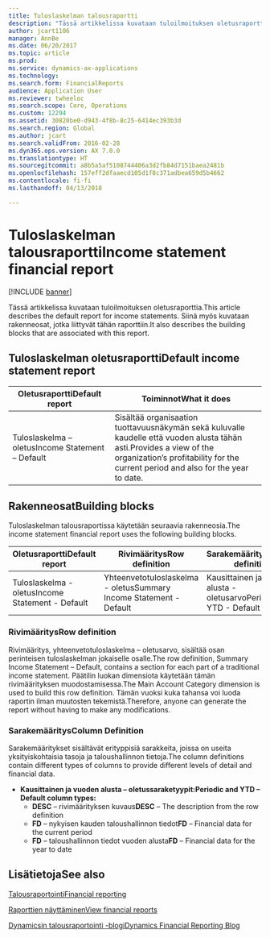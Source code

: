 ```yaml
---
title: Tuloslaskelman talousraportti
description: "Tässä artikkelissa kuvataan tuloilmoituksen oletusraporttia. Siinä myös kuvataan rakenneosat, jotka liittyvät tähän raporttiin."
author: jcart1106
manager: AnnBe
ms.date: 06/20/2017
ms.topic: article
ms.prod: 
ms.service: dynamics-ax-applications
ms.technology: 
ms.search.form: FinancialReports
audience: Application User
ms.reviewer: twheeloc
ms.search.scope: Core, Operations
ms.custom: 12294
ms.assetid: 30820be0-d943-4f8b-8c25-6414ec393b3d
ms.search.region: Global
ms.author: jcart
ms.search.validFrom: 2016-02-28
ms.dyn365.ops.version: AX 7.0.0
ms.translationtype: HT
ms.sourcegitcommit: a8b5a5af5108744406a3d2fb84d7151baea2481b
ms.openlocfilehash: 157eff2dfaaecd105d1f8c371adbea659d5b4662
ms.contentlocale: fi-fi
ms.lasthandoff: 04/13/2018

---
```


# <a name="income-statement-financial-report"></a><span data-ttu-id="666f6-104">Tuloslaskelman talousraportti</span><span class="sxs-lookup"><span data-stu-id="666f6-104">Income statement financial report</span></span>

[!INCLUDE [banner](../includes/banner.md)]

<span data-ttu-id="666f6-105">Tässä artikkelissa kuvataan tuloilmoituksen oletusraporttia.</span><span class="sxs-lookup"><span data-stu-id="666f6-105">This article describes the default report for income statements.</span></span> <span data-ttu-id="666f6-106">Siinä myös kuvataan rakenneosat, jotka liittyvät tähän raporttiin.</span><span class="sxs-lookup"><span data-stu-id="666f6-106">It also describes the building blocks that are associated with this report.</span></span> 

<a name="default-income-statement-report"></a><span data-ttu-id="666f6-107">Tuloslaskelman oletusraportti</span><span class="sxs-lookup"><span data-stu-id="666f6-107">Default income statement report</span></span>
-------------------------------

| <span data-ttu-id="666f6-108">Oletusraportti</span><span class="sxs-lookup"><span data-stu-id="666f6-108">Default report</span></span>             | <span data-ttu-id="666f6-109">Toiminnot</span><span class="sxs-lookup"><span data-stu-id="666f6-109">What it does</span></span>                                                                                              |
|----------------------------|-----------------------------------------------------------------------------------------------------------|
| <span data-ttu-id="666f6-110">Tuloslaskelma – oletus</span><span class="sxs-lookup"><span data-stu-id="666f6-110">Income Statement – Default</span></span> | <span data-ttu-id="666f6-111">Sisältää organisaation tuottavuusnäkymän sekä kuluvalle kaudelle että vuoden alusta tähän asti.</span><span class="sxs-lookup"><span data-stu-id="666f6-111">Provides a view of the organization’s profitability for the current period and also for the year to date.</span></span> |

## <a name="building-blocks"></a><span data-ttu-id="666f6-112">Rakenneosat</span><span class="sxs-lookup"><span data-stu-id="666f6-112">Building blocks</span></span>
<span data-ttu-id="666f6-113">Tuloslaskelman talousraportissa käytetään seuraavia rakenneosia.</span><span class="sxs-lookup"><span data-stu-id="666f6-113">The income statement financial report uses the following building blocks.</span></span>

| <span data-ttu-id="666f6-114">Oletusraportti</span><span class="sxs-lookup"><span data-stu-id="666f6-114">Default report</span></span>             | <span data-ttu-id="666f6-115">Rivimääritys</span><span class="sxs-lookup"><span data-stu-id="666f6-115">Row definition</span></span>                     | <span data-ttu-id="666f6-116">Sarakemääritys</span><span class="sxs-lookup"><span data-stu-id="666f6-116">Column definition</span></span>          |
|----------------------------|------------------------------------|----------------------------|
| <span data-ttu-id="666f6-117">Tuloslaskelma - oletus</span><span class="sxs-lookup"><span data-stu-id="666f6-117">Income Statement - Default</span></span> | <span data-ttu-id="666f6-118">Yhteenvetotuloslaskelma - oletus</span><span class="sxs-lookup"><span data-stu-id="666f6-118">Summary Income Statement - Default</span></span> | <span data-ttu-id="666f6-119">Kausittainen ja vuoden alusta - oletusarvo</span><span class="sxs-lookup"><span data-stu-id="666f6-119">Periodic and YTD - Default</span></span> |

### <a name="row-definition"></a><span data-ttu-id="666f6-120">Rivimääritys</span><span class="sxs-lookup"><span data-stu-id="666f6-120">Row definition</span></span>

<span data-ttu-id="666f6-121">Rivimääritys, yhteenvetotuloslaskelma – oletusarvo, sisältää osan perinteisen tuloslaskelman jokaiselle osalle.</span><span class="sxs-lookup"><span data-stu-id="666f6-121">The row definition, Summary Income Statement – Default, contains a section for each part of a traditional income statement.</span></span> <span data-ttu-id="666f6-122">Päätilin luokan dimensiota käytetään tämän rivimäärityksen muodostamisessa.</span><span class="sxs-lookup"><span data-stu-id="666f6-122">The Main Account Category dimension is used to build this row definition.</span></span> <span data-ttu-id="666f6-123">Tämän vuoksi kuka tahansa voi luoda raportin ilman muutosten tekemistä.</span><span class="sxs-lookup"><span data-stu-id="666f6-123">Therefore, anyone can generate the report without having to make any modifications.</span></span>

### <a name="column-definition"></a><span data-ttu-id="666f6-124">Sarakemääritys</span><span class="sxs-lookup"><span data-stu-id="666f6-124">Column Definition</span></span>

<span data-ttu-id="666f6-125">Sarakemääritykset sisältävät erityppisiä sarakkeita, joissa on useita yksityiskohtaisia tasoja ja taloushallinnon tietoja.</span><span class="sxs-lookup"><span data-stu-id="666f6-125">The column definitions contain different types of columns to provide different levels of detail and financial data.</span></span>

-   <span data-ttu-id="666f6-126">**Kausittainen ja vuoden alusta – oletussaraketyypit:**</span><span class="sxs-lookup"><span data-stu-id="666f6-126">**Periodic and YTD – Default column types:**</span></span>
    -   <span data-ttu-id="666f6-127">**DESC** – rivimäärityksen kuvaus</span><span class="sxs-lookup"><span data-stu-id="666f6-127">**DESC** – The description from the row definition</span></span>
    -   <span data-ttu-id="666f6-128">**FD** – nykyisen kauden taloushallinnon tiedot</span><span class="sxs-lookup"><span data-stu-id="666f6-128">**FD** – Financial data for the current period</span></span>
    -   <span data-ttu-id="666f6-129">**FD** – taloushallinnon tiedot vuoden alusta</span><span class="sxs-lookup"><span data-stu-id="666f6-129">**FD** – Financial data for the year to date</span></span>



<a name="see-also"></a><span data-ttu-id="666f6-130">Lisätietoja</span><span class="sxs-lookup"><span data-stu-id="666f6-130">See also</span></span>
--------

[<span data-ttu-id="666f6-131">Talousraportointi</span><span class="sxs-lookup"><span data-stu-id="666f6-131">Financial reporting</span></span>](financial-reporting-getting-started.md)

[<span data-ttu-id="666f6-132">Raporttien näyttäminen</span><span class="sxs-lookup"><span data-stu-id="666f6-132">View financial reports</span></span>](view-financial-reports.md)

[<span data-ttu-id="666f6-133">Dynamicsin talousraportointi -blogi</span><span class="sxs-lookup"><span data-stu-id="666f6-133">Dynamics Financial Reporting Blog</span></span>](http://blogs.msdn.com/b/dynamics_financial_reporting/)




